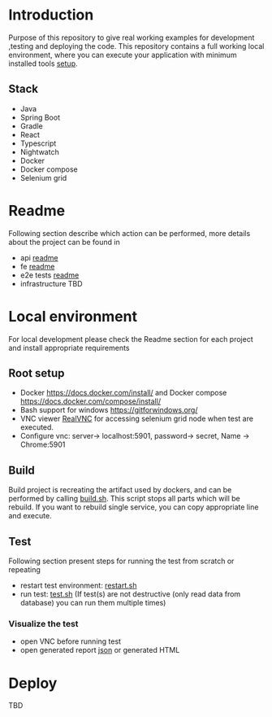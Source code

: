 # Introduction

Purpose of this repository to give real working examples for development ,testing and deploying the code.
This repository contains a full working local environment, where you can execute your application with minimum installed tools [setup](#root-setup).

## Stack

- Java
- Spring Boot
- Gradle
- React
- Typescript
- Nightwatch
- Docker
- Docker compose
- Selenium grid

# Readme

Following section describe which action can be performed, more details about the project can be found in

- api [readme](api/README.md)
- fe [readme](fe/app/README.md)
- e2e tests [readme](fe/e2e_tests/README.md)
- infrastructure TBD

# Local environment

For local development please check the Readme section for each project and install appropriate requirements

## Root setup

- Docker https://docs.docker.com/install/ and Docker compose https://docs.docker.com/compose/install/
- Bash support for windows https://gitforwindows.org/
- VNC viewer [RealVNC](https://www.realvnc.com/en/connect/download/viewer/) for accessing selenium grid node when test are executed.
- Configure vnc: server-> localhost:5901, password-> secret, Name -> Chrome:5901

## Build

Build project is recreating the artifact used by dockers,
and can be performed by calling [build.sh](build.sh). This script stops all parts which will be rebuild. If you want to rebuild single service, you can copy appropriate line and execute.

## Test

Following section present steps for running the test from scratch or repeating

- restart test environment: [restart.sh](restart.sh)
- run test: [test.sh](test.sh) (If test(s) are not destructive (only read data from database) you can run them multiple times)

### Visualize the test

- open VNC before running test
- open generated report [json](reports/cucumber.json) or generated HTML

# Deploy

TBD
